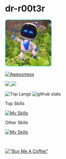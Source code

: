 
# dr-r00t3r

<p align="left">
	<img alt="Waving Hi" height="150px" style="border-radius:5%;border:1px solid cyan" src="hi.webp" />
</p>

[![Awesomess](https://cdn.rawgit.com/sindresorhus/awesome/d7305f38d29fed78fa85652e3a63e154dd8e8829/media/badge.svg)](https://github.com/Webplicity/transferable-context-aware-vr)

<p align="left">
    <a href="https://www.linkedin.com/in/milad-gilani-3655a1141/">
        <img height="20" src="https://img.shields.io/twitter/follow/dr-r00t3r?label=Email&color=blue&style=flat" />
    </a>
    <a href="https://www.linkedin.com/in/milad-gilani-3655a1141/">
        <img height="20" src="https://img.shields.io/twitter/follow/dr-r00t3r?label=LinkedIn&color=blue&style=flat" />
    </a>
</p>

<p align="left">
	<img alt="Top Langs" height="150px" src="https://github-readme-stats.vercel.app/api/top-langs/?username=dr-r00t3r&layout=compact&show_icons=true&theme=dark" />
  <img alt="github stats" height="150px" src="https://github-readme-stats.vercel.app/api?username=dr-r00t3r&theme=dark&show_icons=ture" />
</p>

<p>Top Skills</p>

[![My Skills](https://skillicons.dev/icons?i=linux,cpp,python,java,go,ruby,react,js,nginx,ansible,aws,gcp,docker,kubernetes)](https://skillicons.dev)

<p>Other Skills</p>

[![My Skills](https://skillicons.dev/icons?i=arduino,rails,mysql,mongodb,rust,dynamodb,azure,cloudflare,jenkins,redux,nextjs,r,flask,django,androidstudio,gradle,kotlin,idea,php,laravel,c,cs,bash,css,fastapi,firebase,git,github,githubactions,gitlab,html,bootstrap,dotnet,md,sass,babel,coffeescript,redux,codepen,cmake,nextjs,netlify,express,jquery,electron,gulp,fastapi,graphql,redis,jenkins,jest,fediverse,openshift,md,sqlite,postgres,firebase,postman,powershell,,arduino,regex,selenium,ts,vim,vscode,vue,unity,ipfs,webpack,tensorflow,wasm,solidity,solidjs,webflow,pug,ps,blender,autocad,herokufigma)](https://skillicons.dev)

<br>

[!["Buy Me A Coffee"](https://www.buymeacoffee.com/assets/img/custom_images/orange_img.png)](https://www.buymeacoffee.com/dr-r00t3r)
